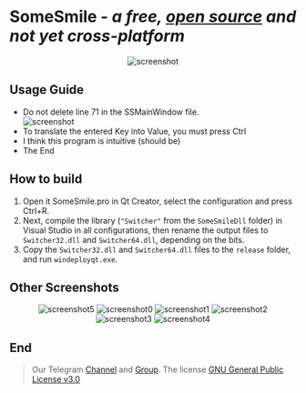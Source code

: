 # SomeSmile - ***a free, <a href="https://en.wikipedia.org/wiki/Open_source">open source</a> and not yet cross-platform***

<div align="center">
  <img src="https://github.com/Sonic-TheHedgehog/SomeSmile/blob/main/SomeSmile/SomeSmileCaptur/5.PNG" alt="screenshot" />
</div>

## Usage Guide
- Do not delete line 71 in the SSMainWindow file.
  <div>
    <img src="https://github.com/Sonic-TheHedgehog/SomeSmile/blob/main/SomeSmile/SomeSmileCaptur/6.png" alt="screenshot" />
  </div>
- To translate the entered Key into Value, you must press Ctrl
- I think this program is intuitive (should be)
- The End

## How to build
1. Open it SomeSmile.pro in Qt Creator, select the configuration and press Ctrl+R.
2. Next, compile the library (```"Switcher"``` from the ```SomeSmileDll``` folder) in Visual Studio in all configurations, then rename the output files to ```Switcher32.dll``` and ```Switcher64.dll```, depending on the bits.
3. Copy the ```Switcher32.dll``` and ```Switcher64.dll``` files to the ```release``` folder, and run ```windeployqt.exe```.


## Other Screenshots
<div align="center">
  <img src="https://github.com/Sonic-TheHedgehog/SomeSmile/blob/main/SomeSmile/SomeSmileCaptur/5.PNG" alt="screenshot5" />
  <img src="https://github.com/Sonic-TheHedgehog/SomeSmile/blob/main/SomeSmile/SomeSmileCaptur/0.png" alt="screenshot0" />
  <img src="https://github.com/Sonic-TheHedgehog/SomeSmile/blob/main/SomeSmile/SomeSmileCaptur/1.png" alt="screenshot1" />
  <img src="https://github.com/Sonic-TheHedgehog/SomeSmile/blob/main/SomeSmile/SomeSmileCaptur/2.png" alt="screenshot2" />
  <img src="https://github.com/Sonic-TheHedgehog/SomeSmile/blob/main/SomeSmile/SomeSmileCaptur/3.png" alt="screenshot3" />
  <img src="https://github.com/Sonic-TheHedgehog/SomeSmile/blob/main/SomeSmile/SomeSmileCaptur/4.png" alt="screenshot4" />
</div> 

## End
> Our Telegram <a href="https://t.me/SomeSmile_ru_en">Channel</a> and <a href="https://t.me/SomeSmile_ru_enChat">Group</a>.
> The license <a href="https://www.gnu.org/licenses/gpl.html">GNU General Public License v3.0</a>

